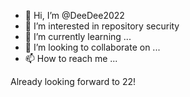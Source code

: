 - 👋 Hi, I’m @DeeDee2022
- 👀 I’m interested in repository security
- 🌱 I’m currently learning ...
- 💞️ I’m looking to collaborate on ...
- 📫 How to reach me ...

<!---
DeeDee2022/DeeDee2022 is a ✨ special ✨ repository because its `README.md` (this file) appears on your GitHub profile.
You can click the Preview link to take a look at your changes.
--->


Already looking forward to 22!
